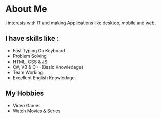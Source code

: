 # About Me

I interests with IT and making Applications like desktop, mobile and web.

## I have skills like :

- Fast Typing On Keyboard
- Problem Solving 
- HTML, CSS & JS
- C#, VB & C++(Basic Knowledage)
- Team Working
- Excellent English Knowledage

## My Hobbies

- Video Games
- Watch Movies & Series

<!--
**AsemAbuOthman/AsemAbuOthman** is a ✨ _special_ ✨ repository because its `README.md` (this file) appears on your GitHub profile.

Here are some ideas to get you started:

- 🔭 I’m currently working on ...
- 🌱 I’m currently learning ...
- 👯 I’m looking to collaborate on ...
- 🤔 I’m looking for help with ...
- 💬 Ask me about ...
- 📫 How to reach me: ...
- 😄 Pronouns: ...
- ⚡ Fun fact: ...
-->
